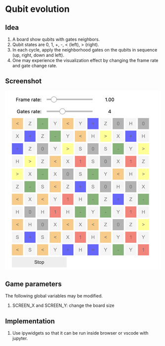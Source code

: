 # Qubit evolution

## Idea
1. A board show qubits with gates neighbors.  
2. Qubit states are 0, 1, +, -, < (left), > (right).
3. In each cycle, apply the neighborhood gates on the qubits in sequence (up, right, down and left).
4. One may experience the visualization effect by changing the frame rate and gate change rate.

## Screenshot

![visualization image](visualization_image.png)

## Game parameters

The following global variables may be modified.

1. SCREEN_X and SCREEN_Y: change the board size

## Implementation

1. Use ipywidgets so that it can be run inside browser or vscode with jupyter.
